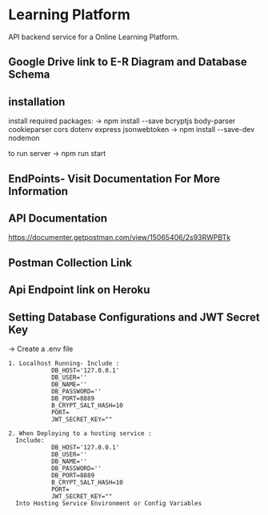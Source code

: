 # Learning Platform
API backend service for a Online Learning Platform.


## Google Drive link to E-R Diagram and Database Schema


## installation
install required packages:
  ->  npm install --save bcryptjs body-parser cookieparser cors dotenv express jsonwebtoken 
  ->  npm install --save-dev nodemon

to run server
    -> npm run start

## EndPoints- Visit Documentation For More Information

 
   

## API Documentation

https://documenter.getpostman.com/view/15065406/2s93RWPBTk

## Postman Collection Link



## Api Endpoint link on Heroku


## Setting Database Configurations and JWT Secret Key
-> Create a .env file
    
    1. Localhost Running- Include : 
                DB_HOST='127.0.0.1'
                DB_USER=''
                DB_NAME=''
                DB_PASSWORD=''
                DB_PORT=8889
                B_CRYPT_SALT_HASH=10
                PORT=
                JWT_SECRET_KEY=""

    2. When Deploying to a hosting service :  
      Include:    
                DB_HOST='127.0.0.1'
                DB_USER=''
                DB_NAME=''
                DB_PASSWORD=''
                DB_PORT=8889
                B_CRYPT_SALT_HASH=10
                PORT=
                JWT_SECRET_KEY=""   
      Into Hosting Service Environment or Config Variables   



